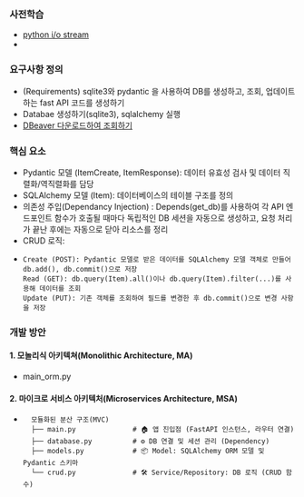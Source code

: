 ### 사전학습
- [python i/o stream](https://docs.python.org/ko/3.13/library/io.html)
- 

### 요구사항 정의
- (Requirements) sqlite3와 pydantic 을 사용하여 DB를 생성하고, 조회, 업데이트하는 fast API 코드를 생성하기
- Databae 생성하기(sqlite3), sqlalchemy 실행
- [DBeaver 다운로드하여 조회하기](https://dbeaver.io/)

### 핵심 요소
- Pydantic 모델 (ItemCreate, ItemResponse): 데이터 유효성 검사 및 데이터 직렬화/역직렬화를 담당
- SQLAlchemy 모델 (Item): 데이터베이스의 테이블 구조를 정의
- 의존성 주입(Dependancy Injection) : Depends(get_db)를 사용하여 각 API 엔드포인트 함수가 호출될 때마다 독립적인 DB 세션을 자동으로 생성하고, 요청 처리가 끝난 후에는 자동으로 닫아 리소스를 정리
- CRUD 로직:
-     Create (POST): Pydantic 모델로 받은 데이터를 SQLAlchemy 모델 객체로 만들어 db.add(), db.commit()으로 저장
      Read (GET): db.query(Item).all()이나 db.query(Item).filter(...)를 사용해 데이터를 조회
      Update (PUT): 기존 객체를 조회하여 필드를 변경한 후 db.commit()으로 변경 사항을 저장

### 개발 방안  
#### 1. 모놀리식 아키텍쳐(Monolithic Architecture, MA)
- main_orm.py
#### 2. 마이크로 서비스 아키텍처(Microservices Architecture, MSA)
-       모듈화된 분산 구조(MVC)
        ├── main.py              # 🏠 앱 진입점 (FastAPI 인스턴스, 라우터 연결)
        ├── database.py          # ⚙️ DB 연결 및 세션 관리 (Dependency)
        ├── models.py            # 📦 Model: SQLAlchemy ORM 모델 및 Pydantic 스키마
        └── crud.py              # 🛠️ Service/Repository: DB 로직 (CRUD 함수)
